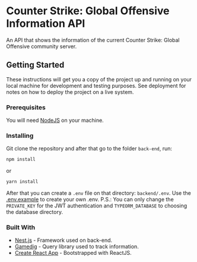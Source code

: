 # Counter Strike: Global Offensive Information API

An API that shows the information of the current Counter Strike: Global Offensive community server.

## Getting Started

These instructions will get you a copy of the project up and running on your local machine for development and testing purposes. See deployment for notes on how to deploy the project on a live system.

### Prerequisites

You will need [NodeJS](https://nodejs.org/en/) on your machine.

### Installing

Git clone the repository and after that go to the folder `back-end`, run:

```bash
npm install
```

or

```bash
yarn install
```

After that you can create a `.env` file on that directory: `backend/.env`. Use the [.env.example](backend/.env.example) to create your own .env.
P.S.: You can only change the `PRIVATE_KEY` for the JWT authentication and `TYPEORM_DATABASE` to choosing the database directory.

### Built With

- [Nest.js](https://nestjs.com/) - Framework used on back-end.
- [Gamedig](https://www.npmjs.com/package/gamedig) - Query library used to track information.
- [Create React App](https://github.com/facebook/create-react-app) - Bootstrapped with ReactJS.